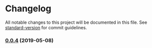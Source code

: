 # Changelog

All notable changes to this project will be documented in this file. See [standard-version](https://github.com/conventional-changelog/standard-version) for commit guidelines.

### [0.0.4](https://github.com/yahsan2/nuxt-module-api-mapper/compare/v0.0.3...v0.0.4) (2019-05-08)
